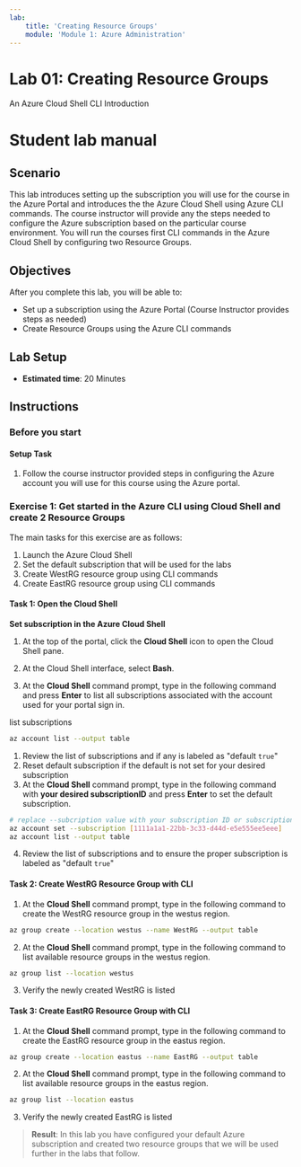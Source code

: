 ```yaml
---
lab:
    title: 'Creating Resource Groups'
    module: 'Module 1: Azure Administration'
---
```

    
# Lab 01: Creating Resource Groups 

An Azure Cloud Shell CLI Introduction

# Student lab manual

## Scenario

This lab introduces setting up the subscription you will use for the course in the Azure Portal and introduces the the Azure Cloud Shell using Azure CLI commands.  The course instructor will provide any the steps needed to configure the Azure subscription based on the particular course environment. You will run the courses first CLI commands in the Azure Cloud Shell by configuring two Resource Groups.

## Objectives

After you complete this lab, you will be able to:

* Set up a subscription using the Azure Portal (Course Instructor provides steps as needed)
* Create Resource Groups using the Azure CLI commands

## Lab Setup

* **Estimated time**: 20 Minutes

## Instructions

### Before you start

#### Setup Task

1. Follow the course instructor provided steps in configuring the Azure account you will use for this course using the Azure portal.

### Exercise 1: Get started in the Azure CLI using Cloud Shell and create 2 Resource Groups

The main tasks for this exercise are as follows:

1. Launch the Azure Cloud Shell
1. Set the default subscription that will be used for the labs
1. Create WestRG resource group using CLI commands
1. Create EastRG resource group using CLI commands

#### Task 1: Open the Cloud Shell

**Set subscription in the Azure Cloud Shell**

1. At the top of the portal, click the **Cloud Shell** icon to open the Cloud Shell pane.

1. At the Cloud Shell interface, select **Bash**.

1. At the **Cloud Shell** command prompt, type in the following command and press **Enter** to list all subscriptions associated with the account used for your portal sign in.

list subscriptions

```bash
az account list --output table
```

1. Review the list of subscriptions and if any is labeled as "default `true`"
1. Reset default subscription if the default is not set for your desired subscription
1. At the **Cloud Shell** command prompt, type in the following command with **your desired subscriptionID** and press **Enter** to set the default subscription.

```bash
# replace --subcription value with your subscription ID or subscription name
az account set --subscription [1111a1a1-22bb-3c33-d44d-e5e555ee5eee]
az account list --output table
```

4. Review the list of subscriptions and to ensure the proper subscription is labeled as "default `true`"

#### Task 2: Create WestRG Resource Group with CLI

1. At the **Cloud Shell** command prompt, type in the following command to create the WestRG resource group in the westus region.

```bash
az group create --location westus --name WestRG --output table
```

2. At the **Cloud Shell** command prompt, type in the following command to list available resource groups in the westus region.

```bash
az group list --location westus
```

3. Verify the newly created WestRG is listed

#### Task 3: Create EastRG Resource Group with CLI

1. At the **Cloud Shell** command prompt, type in the following command to create the EastRG resource group in the eastus region.

```bash
az group create --location eastus --name EastRG --output table
```

2. At the **Cloud Shell** command prompt, type in the following command to list available resource groups in the eastus region.

```bash
az group list --location eastus
```

3. Verify the newly created EastRG is listed

> **Result**: In this lab you have configured your default Azure subscription and created two resource groups that we will be used further in the labs that follow.
